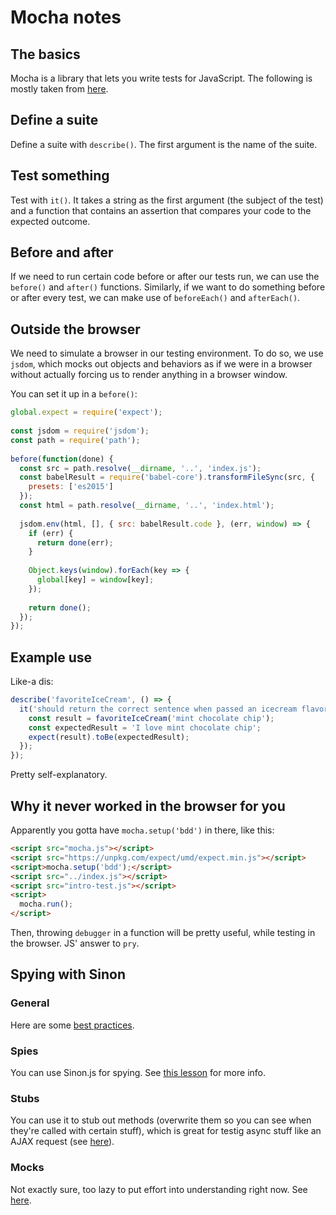 # Mocha notes

## The basics

Mocha is a library that lets you write tests for JavaScript. The following is mostly taken from [here](https://github.com/learn-co-students/javascript-intro-to-mocha-v-000).

## Define a suite

Define a suite with `describe()`. The first argument is the name of the suite.

## Test something

Test with `it()`. It takes a string as the first argument (the subject of the test) and a function that contains an assertion that compares your code to the expected outcome.

## Before and after

If we need to run certain code before or after our tests run, we can use the `before()` and `after()` functions. Similarly, if we want to do something before or after every test, we can make use of `beforeEach()` and `afterEach()`.

## Outside the browser

We need to simulate a browser in our testing environment. To do so, we use `jsdom`, which mocks out objects and behaviors as if we were in a browser without actually forcing us to render anything in a browser window.

You can set it up in a `before()`:

```js
global.expect = require('expect');
 
const jsdom = require('jsdom');
const path = require('path');
 
before(function(done) {
  const src = path.resolve(__dirname, '..', 'index.js');
  const babelResult = require('babel-core').transformFileSync(src, {
    presets: ['es2015']
  });
  const html = path.resolve(__dirname, '..', 'index.html');
 
  jsdom.env(html, [], { src: babelResult.code }, (err, window) => {
    if (err) {
      return done(err);
    }
 
    Object.keys(window).forEach(key => {
      global[key] = window[key];
    });
 
    return done();
  });
});
```

## Example use

Like-a dis:

```js
describe('favoriteIceCream', () => {
  it('should return the correct sentence when passed an icecream flavor', () => {
    const result = favoriteIceCream('mint chocolate chip');
    const expectedResult = 'I love mint chocolate chip';
    expect(result).toBe(expectedResult);
  });
});
```

Pretty self-explanatory.

## Why it never worked in the browser for you

Apparently you gotta have `mocha.setup('bdd')` in there, like this:

```html
<script src="mocha.js"></script>
<script src="https://unpkg.com/expect/umd/expect.min.js"></script>
<script>mocha.setup('bdd');</script>
<script src="../index.js"></script>
<script src="intro-test.js"></script>
<script>
  mocha.run();
</script>
```

Then, throwing `debugger` in a function will be pretty useful, while testing in the browser. JS' answer to `pry`.

## Spying with Sinon

### General

Here are some [best practices](https://semaphoreci.com/community/tutorials/best-practices-for-spies-stubs-and-mocks-in-sinon-js).

### Spies

You can use Sinon.js for spying. See [this lesson](https://github.com/learn-co-students/javascript-spies-v-000) for more info.

### Stubs

You can use it to stub out methods (overwrite them so you can see when they're called with certain stuff), which is great for testig async stuff like an AJAX request (see [here](https://github.com/learn-co-students/javascript-mocks-and-stubs-v-000)).

### Mocks

Not exactly sure, too lazy to put effort into understanding right now. See [here](https://github.com/learn-co-students/javascript-mocks-and-stubs-v-000).